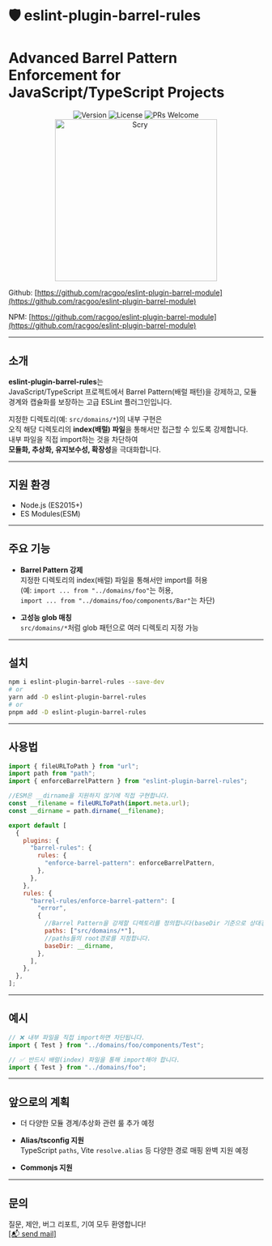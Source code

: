 # 🛡️ eslint-plugin-barrel-rules

# **Advanced Barrel Pattern Enforcement for JavaScript/TypeScript Projects**

<div align="center">
  <img src="https://img.shields.io/badge/version-1.0.0-blue.svg" alt="Version"/>
  <img src="https://img.shields.io/badge/License-MIT-yellow.svg" alt="License"/>
  <img src="https://img.shields.io/badge/PRs-welcome-brightgreen.svg" alt="PRs Welcome"/>
</div>

<div align="center">
  <img width="320" alt="Scry" src="https://github.com/user-attachments/assets/dc11d2d4-3896-4def-bf5f-e778086a3de8" />
</div>

Github: [https://github.com/racgoo/eslint-plugin-barrel-module](https://github.com/racgoo/eslint-plugin-barrel-module)

NPM: [https://github.com/racgoo/eslint-plugin-barrel-module](https://github.com/racgoo/eslint-plugin-barrel-module)

---

## 소개

**eslint-plugin-barrel-rules**는  
JavaScript/TypeScript 프로젝트에서 Barrel Pattern(배럴 패턴)을 강제하고, 모듈 경계와 캡슐화를 보장하는 고급 ESLint 플러그인입니다.

지정한 디렉토리(예: `src/domains/*`)의 내부 구현은  
오직 해당 디렉토리의 **index(배럴) 파일**을 통해서만 접근할 수 있도록 강제합니다.  
내부 파일을 직접 import하는 것을 차단하여  
**모듈화, 추상화, 유지보수성, 확장성**을 극대화합니다.

---

## 지원 환경

- Node.js (ES2015+)
- ES Modules(ESM)

---

## 주요 기능

- **Barrel Pattern 강제**  
  지정한 디렉토리의 index(배럴) 파일을 통해서만 import를 허용  
  (예: `import ... from "../domains/foo"`는 허용,  
  `import ... from "../domains/foo/components/Bar"`는 차단)

- **고성능 glob 매칭**  
  `src/domains/*`처럼 glob 패턴으로 여러 디렉토리 지정 가능

---

## 설치

```bash
npm i eslint-plugin-barrel-rules --save-dev
# or
yarn add -D eslint-plugin-barrel-rules
# or
pnpm add -D eslint-plugin-barrel-rules
```

---

## 사용법

```js
import { fileURLToPath } from "url";
import path from "path";
import { enforceBarrelPattern } from "eslint-plugin-barrel-rules";

//ESM은 __dirname을 지원하지 않기에 직접 구현합니다.
const __filename = fileURLToPath(import.meta.url);
const __dirname = path.dirname(__filename);

export default [
  {
    plugins: {
      "barrel-rules": {
        rules: {
          "enforce-barrel-pattern": enforceBarrelPattern,
        },
      },
    },
    rules: {
      "barrel-rules/enforce-barrel-pattern": [
        "error",
        {
          //Barrel Pattern을 강제할 디렉토리를 정의합니다(baseDir 기준으로 상대경로)
          paths: ["src/domains/*"],
          //paths들의 root경로를 지정합니다.
          baseDir: __dirname,
        },
      ],
    },
  },
];
```

---

## 예시

```ts
// ❌ 내부 파일을 직접 import하면 차단됩니다.
import { Test } from "../domains/foo/components/Test";

// ✅ 반드시 배럴(index) 파일을 통해 import해야 합니다.
import { Test } from "../domains/foo";
```

---

## 앞으로의 계획

- 더 다양한 모듈 경계/추상화 관련 룰 추가 예정

- **Alias/tsconfig 지원**  
  TypeScript `paths`, Vite `resolve.alias` 등 다양한 경로 매핑 완벽 지원 예정

- **Commonjs 지원**

---

## 문의

질문, 제안, 버그 리포트, 기여 모두 환영합니다!  
[[📬 send mail]](mailto:lhsung98@naver.com)
